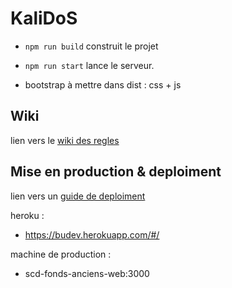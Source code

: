 # KaliDoS

+ `npm run build` construit le projet
+ `npm run start` lance le serveur.

+ bootstrap à mettre dans dist : css + js

## Wiki
lien vers le [wiki des regles](https://forge.univ-lyon1.fr/p1607511/projet_bu/-/wikis/wiki-regles)

## Mise en production & deploiment 

lien vers un [guide de deploiment](https://forge.univ-lyon1.fr/p1607511/projet_bu/-/blob/master/doc/deploiment.md)

heroku :
- https://budev.herokuapp.com/#/

machine de production :
- scd-fonds-anciens-web:3000
